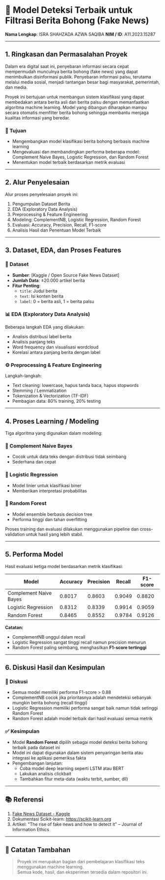 # 📰 Model Deteksi Terbaik untuk Filtrasi Berita Bohong (Fake News)

**Nama Lengkap**: ISRA SHAHZADA AZWA SAQIBA
**NIM / ID**: A11.2023.15287  

---

## 1. Ringkasan dan Permasalahan Proyek

Dalam era digital saat ini, penyebaran informasi secara cepat mempermudah munculnya berita bohong (fake news) yang dapat menimbulkan disinformasi publik. Penyebaran informasi palsu, terutama melalui media sosial, menjadi tantangan besar bagi masyarakat, pemerintah, dan media.

Proyek ini bertujuan untuk membangun sistem klasifikasi yang dapat membedakan antara berita asli dan berita palsu dengan memanfaatkan algoritma machine learning. Model yang dibangun diharapkan mampu secara otomatis memfilter berita bohong sehingga membantu menjaga kualitas informasi yang beredar.

### 🎯 Tujuan

- Mengembangkan model klasifikasi berita bohong berbasis machine learning
- Mengevaluasi dan membandingkan performa beberapa model: Complement Naive Bayes, Logistic Regression, dan Random Forest
- Menentukan model terbaik berdasarkan metrik evaluasi

---

## 2. Alur Penyelesaian

Alur proses penyelesaian proyek ini:

1. Pengumpulan Dataset Berita
2. EDA (Exploratory Data Analysis)
3. Preprocessing & Feature Engineering
4. Modeling: ComplementNB, Logistic Regression, Random Forest
5. Evaluasi: Accuracy, Precision, Recall, F1-score
6. Analisis Hasil dan Penentuan Model Terbaik

---

## 3. Dataset, EDA, dan Proses Features

### 📁 Dataset

- **Sumber**: [Kaggle / Open Source Fake News Dataset]
- **Jumlah Data**: ±20.000 artikel berita
- **Fitur Penting**:
  - `title`: Judul berita
  - `text`: Isi konten berita
  - `label`: 0 = berita asli, 1 = berita palsu

### 📊 EDA (Exploratory Data Analysis)

Beberapa langkah EDA yang dilakukan:
- Analisis distribusi label berita
- Analisis panjang teks
- Word frequency dan visualisasi wordcloud
- Korelasi antara panjang berita dengan label

### ⚙️ Preprocessing & Feature Engineering

Langkah-langkah:
- Text cleaning: lowercase, hapus tanda baca, hapus stopwords
- Stemming / Lemmatization
- Tokenization & Vectorization (TF-IDF)
- Pembagian data: 80% training, 20% testing

---

## 4. Proses Learning / Modeling

Tiga algoritma yang digunakan dalam modeling:

### 🔹 Complement Naive Bayes
- Cocok untuk data teks dengan distribusi tidak seimbang
- Sederhana dan cepat

### 🔹 Logistic Regression
- Model linier untuk klasifikasi biner
- Memberikan interpretasi probabilitas

### 🔹 Random Forest
- Model ensemble berbasis decision tree
- Performa tinggi dan tahan overfitting

Proses training dan evaluasi dilakukan menggunakan pipeline dan cross-validation untuk hasil yang lebih stabil.

---

## 5. Performa Model

Hasil evaluasi ketiga model berdasarkan metrik klasifikasi:

| Model                   | Accuracy | Precision | Recall  | F1-score |
|-------------------------|----------|-----------|---------|----------|
| Complement Naive Bayes  | 0.8017   | 0.8603    | 0.9049  | 0.8820   |
| Logistic Regression     | 0.8312   | 0.8339    | 0.9914  | 0.9059   |
| Random Forest           | 0.8465   | 0.8552    | 0.9784  | 0.9126   |

**Catatan:**
- ComplementNB unggul dalam recall
- Logistic Regression sangat tinggi recall namun precision menurun
- Random Forest paling seimbang, menghasilkan **F1-score tertinggi**

---

## 6. Diskusi Hasil dan Kesimpulan

### 💬 Diskusi

- Semua model memiliki performa F1-score > 0.88
- ComplementNB cocok jika prioritasnya adalah mendeteksi sebanyak mungkin berita bohong (recall tinggi)
- Logistic Regression memiliki performa sangat baik namun tidak setinggi Random Forest
- Random Forest adalah model terbaik dari hasil evaluasi semua metrik

### ✅ Kesimpulan

- Model **Random Forest** dipilih sebagai model deteksi berita bohong terbaik pada dataset ini
- Model ini dapat digunakan dalam sistem penyaringan berita atau integrasi ke aplikasi pemeriksa fakta
- Pengembangan lanjutan:
  - Coba model deep learning seperti LSTM atau BERT
  - Lakukan analisis clickbait
  - Tambahkan fitur meta-data (waktu terbit, sumber, dll)

---

## 📚 Referensi

1. [Fake News Dataset - Kaggle](https://www.kaggle.com/clmentbisaillon/fake-and-real-news-dataset)
2. Dokumentasi Scikit-learn: https://scikit-learn.org
3. Artikel: "The rise of fake news and how to detect it" – Journal of Information Ethics

---

## 📌 Catatan Tambahan

> Proyek ini merupakan bagian dari pembelajaran klasifikasi teks menggunakan machine learning.  
> Semua kode, hasil, dan eksperimen tersedia dalam repositori ini.

